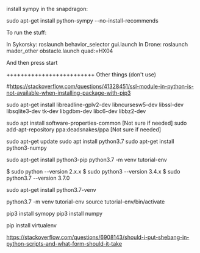 install sympy in the snapdragon:

sudo apt-get install python-sympy --no-install-recommends

To run the stuff: 

In Sykorsky: roslaunch behavior_selector gui.launch
In Drone: roslaunch mader_other obstacle.launch quad:=HX04

And then press start

+++++++++++++++++++++++++
Other things (don't use)



#https://stackoverflow.com/questions/41328451/ssl-module-in-python-is-not-available-when-installing-package-with-pip3

sudo apt-get install libreadline-gplv2-dev libncursesw5-dev libssl-dev libsqlite3-dev tk-dev libgdbm-dev libc6-dev libbz2-dev


sudo apt install software-properties-common [Not sure if needed]
sudo add-apt-repository ppa:deadsnakes/ppa [Not sure if needed]


sudo apt-get update
sudo apt install python3.7 
sudo apt-get install python3-numpy





sudo apt-get install python3-pip
python3.7 -m venv tutorial-env




$ sudo python --version
2.x.x
$ sudo python3 --version
3.4.x
$ sudo python3.7 --version
3.7.0



sudo apt-get install python3.7-venv

python3.7 -m venv tutorial-env
source tutorial-env/bin/activate


pip3 install symopy
pip3 install numpy


pip install virtualenv


https://stackoverflow.com/questions/6908143/should-i-put-shebang-in-python-scripts-and-what-form-should-it-take

